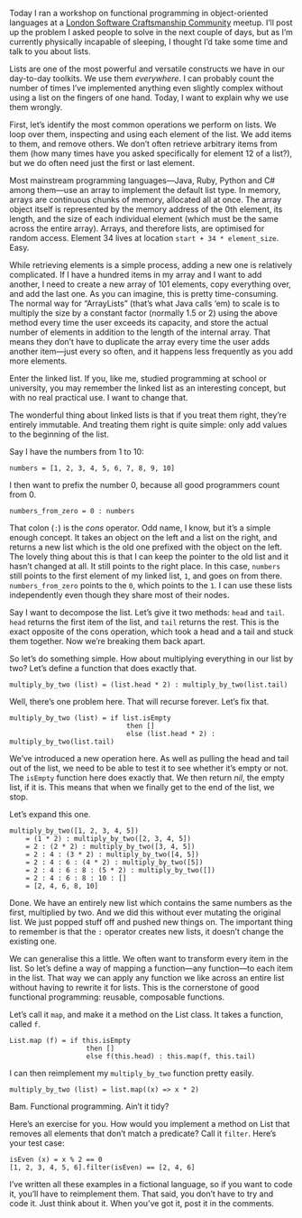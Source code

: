 <!--
id: 11969111291
link: http://monospacedmonologues.com/post/11969111291/comprehending-lists
slug: comprehending-lists
date: Thu Oct 27 2011 00:50:00 GMT+0100 (BST)
publish: 2011-10-027
tags:
title: Comprehending Lists
-->


Today I ran a workshop on functional programming in object-oriented
languages at a [London Software Craftsmanship
Community](http://www.meetup.com/london-software-craftsmanship) meetup.
I’ll post up the problem I asked people to solve in the next couple of
days, but as I’m currently physically incapable of sleeping, I thought
I’d take some time and talk to you about lists.

Lists are one of the most powerful and versatile constructs we have in
our day-to-day toolkits. We use them *everywhere*. I can probably count
the number of times I’ve implemented anything even slightly complex
without using a list on the fingers of one hand. Today, I want to
explain why we use them wrongly.

First, let’s identify the most common operations we perform on lists. We
loop over them, inspecting and using each element of the list. We add
items to them, and remove others. We don’t often retrieve arbitrary
items from them (how many times have you asked specifically for element
12 of a list?), but we do often need just the first or last element.

Most mainstream programming languages—Java, Ruby, Python and C\# among
them—use an array to implement the default list type. In memory, arrays
are continuous chunks of memory, allocated all at once. The array object
itself is represented by the memory address of the 0th element, its
length, and the size of each individual element (which must be the same
across the entire array). Arrays, and therefore lists, are optimised for
random access. Element 34 lives at location `start + 34 * element_size`.
Easy.

While retrieving elements is a simple process, adding a new one is
relatively complicated. If I have a hundred items in my array and I want
to add another, I need to create a new array of 101 elements, copy
everything over, and add the last one. As you can imagine, this is
pretty time-consuming. The normal way for “ArrayLists” (that’s what Java
calls ‘em) to scale is to multiply the size by a constant factor
(normally 1.5 or 2) using the above method every time the user exceeds
its capacity, and store the actual number of elements in addition to the
length of the internal array. That means they don’t have to duplicate
the array every time the user adds another item—just every so often, and
it happens less frequently as you add more elements.

Enter the linked list. If you, like me, studied programming at school or
university, you may remember the linked list as an interesting concept,
but with no real practical use. I want to change that.

The wonderful thing about linked lists is that if you treat them right,
they’re entirely immutable. And treating them right is quite simple:
only add values to the beginning of the list.

Say I have the numbers from 1 to 10:

    numbers = [1, 2, 3, 4, 5, 6, 7, 8, 9, 10]

I then want to prefix the number 0, because all good programmers count
from 0.

    numbers_from_zero = 0 : numbers

That colon (`:`) is the *cons* operator. Odd name, I know, but it’s a
simple enough concept. It takes an object on the left and a list on the
right, and returns a new list which is the old one prefixed with the
object on the left. The lovely thing about this is that I can keep the
pointer to the old list and it hasn’t changed at all. It still points to
the right place. In this case, `numbers` still points to the first
element of my linked list, `1`, and goes on from there.
`numbers_from_zero` points to the `0`, which points to the `1`. I can
use these lists independently even though they share most of their
nodes.

Say I want to decompose the list. Let’s give it two methods: `head` and
`tail`. `head` returns the first item of the list, and `tail` returns
the rest. This is the exact opposite of the cons operation, which took a
head and a tail and stuck them together. Now we’re breaking them back
apart.

So let’s do something simple. How about multiplying everything in our
list by two? Let’s define a function that does exactly that.

    multiply_by_two (list) = (list.head * 2) : multiply_by_two(list.tail)

Well, there’s one problem here. That will recurse forever. Let’s fix
that.

    multiply_by_two (list) = if list.isEmpty
                                 then []
                                 else (list.head * 2) : multiply_by_two(list.tail)

We’ve introduced a new operation here. As well as pulling the head and
tail out of the list, we need to be able to test it to see whether it’s
empty or not. The `isEmpty` function here does exactly that. We then
return *nil*, the empty list, if it is. This means that when we finally
get to the end of the list, we stop.

Let’s expand this one.

    multiply_by_two([1, 2, 3, 4, 5])
        = (1 * 2) : multiply_by_two([2, 3, 4, 5])
        = 2 : (2 * 2) : multiply_by_two([3, 4, 5])
        = 2 : 4 : (3 * 2) : multiply_by_two([4, 5])
        = 2 : 4 : 6 : (4 * 2) : multiply_by_two([5])
        = 2 : 4 : 6 : 8 : (5 * 2) : multiply_by_two([])
        = 2 : 4 : 6 : 8 : 10 : []
        = [2, 4, 6, 8, 10]

Done. We have an entirely new list which contains the same numbers as
the first, multiplied by two. And we did this without ever mutating the
original list. We just popped stuff off and pushed new things on. The
important thing to remember is that the `:` operator creates new lists,
it doesn’t change the existing one.

We can generalise this a little. We often want to transform every item
in the list. So let’s define a way of mapping a function—any function—to
each item in the list. That way we can apply any function we like across
an entire list without having to rewrite it for lists. This is the
cornerstone of good functional programming: reusable, composable
functions.

Let’s call it `map`, and make it a method on the List class. It takes a
function, called `f`.

    List.map (f) = if this.isEmpty
                       then []
                       else f(this.head) : this.map(f, this.tail)

I can then reimplement my `multiply_by_two` function pretty easily.

    multiply_by_two (list) = list.map((x) => x * 2)

Bam. Functional programming. Ain’t it tidy?

Here’s an exercise for you. How would you implement a method on List
that removes all elements that don’t match a predicate? Call it
`filter`. Here’s your test case:

    isEven (x) = x % 2 == 0
    [1, 2, 3, 4, 5, 6].filter(isEven) == [2, 4, 6]

I’ve written all these examples in a fictional language, so if you want
to code it, you’ll have to reimplement them. That said, you don’t have
to try and code it. Just think about it. When you’ve got it, post it in
the comments.

